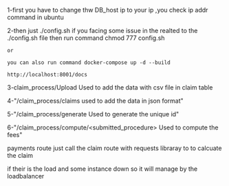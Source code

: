 1-first you have to change thw DB_host ip to your ip ,you check ip addr command in ubuntu 

2-then just ./config.sh
	if you facing some issue in the realted to the ./config.sh file then 
	run command chmod 777 config.sh

	or 

	you can also run command docker-compose up -d --build 

	http://localhost:8001/docs

3-claim_process/Upload Used to add the data with csv file in claim table

4-"/claim_process/claims used to  add the data in json format"

 5-"/claim_process/generate Used to generate the unique id"
 
 
 6-"/claim_process/compute/<submitted_procedure> Used to compute the fees"
 
 payments route just call the claim route with requests libraray to to calcuate the claim
 
 if their is the load and some instance down so it will manage by the loadbalancer

